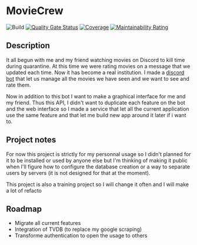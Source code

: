 # MovieCrew
![Build](https://github.com/MaximeMohandi/BillB0ard-API/actions/workflows/workflow.yml/badge.svg?event=push) [![Quality Gate Status](https://sonarqube.maximemohandi.fr/api/project_badges/measure?project=MovieCrew&metric=alert_status&token=7bee0a1e74f110077da405b7cffb5976f1de3898)](https://sonarqube.maximemohandi.fr/dashboard?id=MovieCrew) [![Coverage](https://sonarqube.maximemohandi.fr/api/project_badges/measure?project=MovieCrew&metric=coverage&token=7bee0a1e74f110077da405b7cffb5976f1de3898)](https://sonarqube.maximemohandi.fr/dashboard?id=MovieCrew) [![Maintainability Rating](https://sonarqube.maximemohandi.fr/api/project_badges/measure?project=MovieCrew&metric=sqale_rating&token=7bee0a1e74f110077da405b7cffb5976f1de3898)](https://sonarqube.maximemohandi.fr/dashboard?id=MovieCrew)
## Description
It all begun with me and my friend watching movies on Discord to kill time during quarantine. At this time we were rating movies on a message that we updated each time. Now it has become a real institution. I made a [discord bot](https://github.com/MaximeMohandi/MSQBot-discord) that let us manage all the movies we have seen and we want to see and rate them. 

Now in addition to this bot I want to make a graphical interface for me and my friend. Thus this API, I didn't want to duplicate each feature on the bot and the web interface so I made a service that let all the current application use the same feature and that let me build new app around it later if i want to.

## Project notes
For now this project is strictly for my personnal usage so I didn't planned for it to be installed or used by anyone else but I'm thinking of making it public when I'll figure how to configure the database creation or a way to separate users by servers (it is not designed for that at the moment).

This project is also a training project so I will change it often and I will make a lot of refacto

## Roadmap
- Migrate all current features
- Integration of TVDB (to replace my google scraping)
- Transforme authentication to open the usage to others
